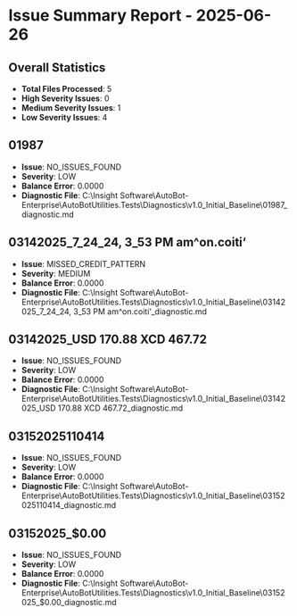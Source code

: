 # Issue Summary Report - 2025-06-26

## Overall Statistics
- **Total Files Processed**: 5
- **High Severity Issues**: 0
- **Medium Severity Issues**: 1
- **Low Severity Issues**: 4

## 01987
- **Issue**: NO_ISSUES_FOUND
- **Severity**: LOW
- **Balance Error**: 0.0000
- **Diagnostic File**: C:\Insight Software\AutoBot-Enterprise\AutoBotUtilities.Tests\Diagnostics\v1.0_Initial_Baseline\01987_diagnostic.md

## 03142025_7_24_24, 3_53 PM am^on.coiti‘
- **Issue**: MISSED_CREDIT_PATTERN
- **Severity**: MEDIUM
- **Balance Error**: 0.0000
- **Diagnostic File**: C:\Insight Software\AutoBot-Enterprise\AutoBotUtilities.Tests\Diagnostics\v1.0_Initial_Baseline\03142025_7_24_24, 3_53 PM am^on.coiti‘_diagnostic.md

## 03142025_USD 170.88 XCD 467.72
- **Issue**: NO_ISSUES_FOUND
- **Severity**: LOW
- **Balance Error**: 0.0000
- **Diagnostic File**: C:\Insight Software\AutoBot-Enterprise\AutoBotUtilities.Tests\Diagnostics\v1.0_Initial_Baseline\03142025_USD 170.88 XCD 467.72_diagnostic.md

## 03152025110414
- **Issue**: NO_ISSUES_FOUND
- **Severity**: LOW
- **Balance Error**: 0.0000
- **Diagnostic File**: C:\Insight Software\AutoBot-Enterprise\AutoBotUtilities.Tests\Diagnostics\v1.0_Initial_Baseline\03152025110414_diagnostic.md

## 03152025_$0.00
- **Issue**: NO_ISSUES_FOUND
- **Severity**: LOW
- **Balance Error**: 0.0000
- **Diagnostic File**: C:\Insight Software\AutoBot-Enterprise\AutoBotUtilities.Tests\Diagnostics\v1.0_Initial_Baseline\03152025_$0.00_diagnostic.md

